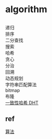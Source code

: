 # algorithm

## 
递归  
排序  
二分查找  
搜索  
哈希  
贪心  
分治  
回溯  
动态规划  
字符串匹配算法  
bitmap  
布隆  
[一致性哈希 DHT](algo-DHT.md)  

## ref
[算法](https://cloud.tencent.com/developer/article/1101517)